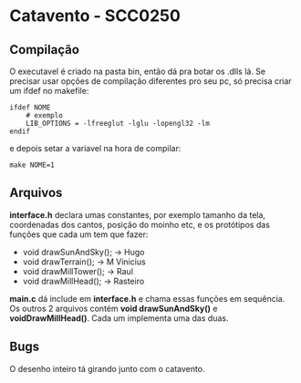 # Catavento - SCC0250

## Compilação

O executavel é criado na pasta bin, então dá pra botar os .dlls lá.
Se precisar usar opções de compilação diferentes pro seu pc, só precisa criar um ifdef no makefile:

	ifdef NOME
		# exemplo
		LIB_OPTIONS = -lfreeglut -lglu -lopengl32 -lm
	endif

e depois setar a variavel na hora de compilar:

	make NOME=1

## Arquivos

**interface.h** declara umas constantes, por exemplo tamanho da tela, coordenadas dos cantos, posição do moinho etc,
e os protótipos das funções que cada um tem que fazer:

* void drawSunAndSky(); -> Hugo
* void drawTerrain(); -> M Vinicius
* void drawMillTower(); -> Raul
* void drawMillHead(); -> Rasteiro

**main.c** dá include em **interface.h** e chama essas funções em sequência.
Os outros 2 arquivos contém **void drawSunAndSky()** e **voidDrawMillHead()**. Cada um implementa uma das duas.

## Bugs

O desenho inteiro tá girando junto com o catavento.
